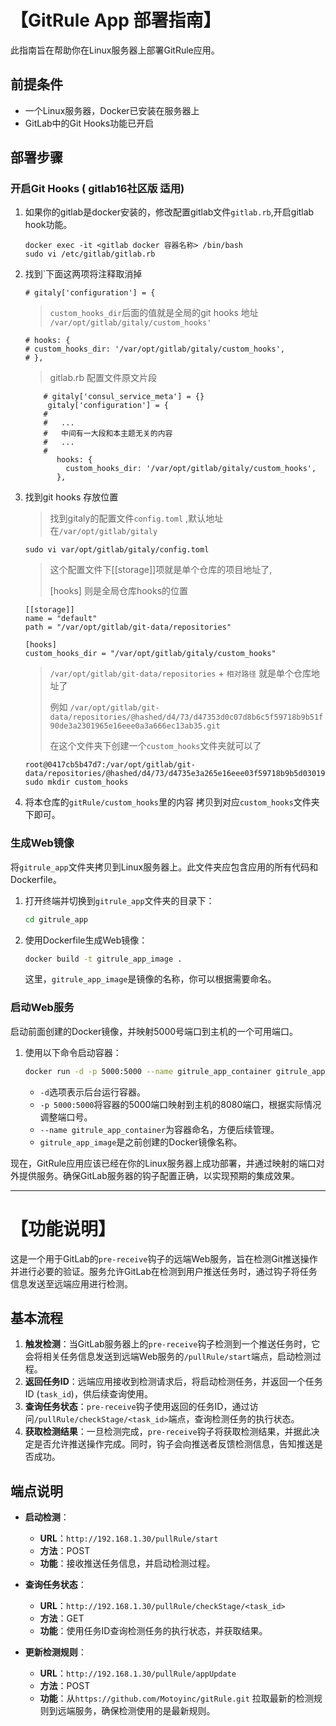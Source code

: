 # 【GitRule App 部署指南】

此指南旨在帮助你在Linux服务器上部署GitRule应用。

## 前提条件

- 一个Linux服务器，Docker已安装在服务器上
- GitLab中的Git Hooks功能已开启
## 部署步骤

### 开启Git Hooks ( gitlab16社区版 适用)

1. 如果你的gitlab是docker安装的，修改配置gitlab文件`gitlab.rb`,开启gitlab hook功能。

    ```
    docker exec -it <gitlab docker 容器名称> /bin/bash
    sudo vi /etc/gitlab/gitlab.rb
    ```
    
2. 找到`下面这两项将注释取消掉
   
    ```
    # gitaly['configuration'] = {
    ```
    
    > `custom_hooks_dir`后面的值就是全局的git hooks 地址 `/var/opt/gitlab/gitaly/custom_hooks'`

    ```
    # hooks: {
    # custom_hooks_dir: '/var/opt/gitlab/gitaly/custom_hooks',
    # },
    ```
    > gitlab.rb 配置文件原文片段
    ```
        # gitaly['consul_service_meta'] = {}
         gitaly['configuration'] = {
        #
        #   ...
        #   中间有一大段和本主题无关的内容
        #   ...
        #   
           hooks: {
             custom_hooks_dir: '/var/opt/gitlab/gitaly/custom_hooks',
           },
    ```
4. 找到git hooks 存放位置
   
    > 找到gitaly的配置文件`config.toml` ,默认地址在`/var/opt/gitlab/gitaly`
    
    ```
    sudo vi var/opt/gitlab/gitaly/config.toml
    ```
    
    > 这个配置文件下[[storage]]项就是单个仓库的项目地址了,
    >
    > [hooks] 则是全局仓库hooks的位置 
    
    ```
    [[storage]]
    name = "default"
    path = "/var/opt/gitlab/git-data/repositories"
    
    [hooks]
    custom_hooks_dir = "/var/opt/gitlab/gitaly/custom_hooks"
    ```

    > 
    > `/var/opt/gitlab/git-data/repositories` + `相对路径` 就是单个仓库地址了
    > 
    > 例如 `/var/opt/gitlab/git-data/repositories/@hashed/d4/73/d47353d0c07d8b6c5f59718b9b51f90de3a2301965e16eee0a3a666ec13ab35.git`
    > 
    > 在这个文件夹下创建一个`custom_hooks`文件夹就可以了
    >
    
    ```
    root@0417cb5b47d7:/var/opt/gitlab/git-data/repositories/@hashed/d4/73/d4735e3a265e16eee03f59718b9b5d03019c07d8b6c51f90da3a666eec13ab35.git# sudo mkdir custom_hooks
    ```
    

5. 将本仓库的`gitRule/custom_hooks`里的内容 拷贝到对应`custom_hooks`文件夹下即可。

### 生成Web镜像

将`gitrule_app`文件夹拷贝到Linux服务器上。此文件夹应包含应用的所有代码和Dockerfile。

1. 打开终端并切换到`gitrule_app`文件夹的目录下：

    ```bash
    cd gitrule_app
    ```

2. 使用Dockerfile生成Web镜像：

    ```bash
    docker build -t gitrule_app_image .
    ```

   这里，`gitrule_app_image`是镜像的名称，你可以根据需要命名。

### 启动Web服务

启动前面创建的Docker镜像，并映射5000号端口到主机的一个可用端口。

1. 使用以下命令启动容器：

    ```bash
    docker run -d -p 5000:5000 --name gitrule_app_container gitrule_app_image
    ```

   - `-d`选项表示后台运行容器。
   - `-p 5000:5000`将容器的5000端口映射到主机的8080端口，根据实际情况调整端口号。
   - `--name gitrule_app_container`为容器命名，方便后续管理。
   - `gitrule_app_image`是之前创建的Docker镜像名称。

现在，GitRule应用应该已经在你的Linux服务器上成功部署，并通过映射的端口对外提供服务。确保GitLab服务器的钩子配置正确，以实现预期的集成效果。

-----


# 【功能说明】

这是一个用于GitLab的`pre-receive`钩子的远端Web服务，旨在检测Git推送操作并进行必要的验证。服务允许GitLab在检测到用户推送任务时，通过钩子将任务信息发送至远端应用进行检测。

## 基本流程

1. **触发检测**：当GitLab服务器上的`pre-receive`钩子检测到一个推送任务时，它会将相关任务信息发送到远端Web服务的`/pullRule/start`端点，启动检测过程。
2. **返回任务ID**：远端应用接收到检测请求后，将启动检测任务，并返回一个任务ID (`task_id`)，供后续查询使用。
3. **查询任务状态**：`pre-receive`钩子使用返回的任务ID，通过访问`/pullRule/checkStage/<task_id>`端点，查询检测任务的执行状态。
4. **获取检测结果**：一旦检测完成，`pre-receive`钩子将获取检测结果，并据此决定是否允许推送操作完成。同时，钩子会向推送者反馈检测信息，告知推送是否成功。

## 端点说明

- **启动检测**：
  - **URL**：`http://192.168.1.30/pullRule/start`
  - **方法**：POST
  - **功能**：接收推送任务信息，并启动检测过程。

- **查询任务状态**：
  - **URL**：`http://192.168.1.30/pullRule/checkStage/<task_id>`
  - **方法**：GET
  - **功能**：使用任务ID查询检测任务的执行状态，并获取结果。

- **更新检测规则**：
  - **URL**：`http://192.168.1.30/pullRule/appUpdate`
  - **方法**：POST
  - **功能**：从`https://github.com/Motoyinc/gitRule.git` 拉取最新的检测规则到远端服务，确保检测使用的是最新规则。

